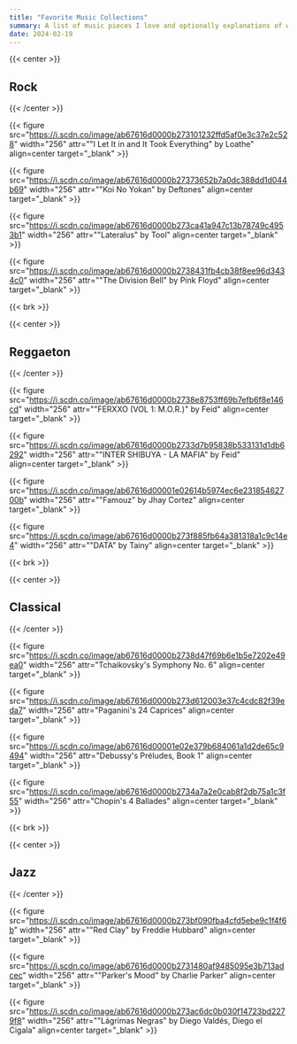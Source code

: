 ```yaml
---
title: "Favorite Music Collections"
summary: A list of music pieces I love and optionally explanations of why.
date: 2024-02-19
---
```


{{< center >}}

## Rock

{{< /center >}}

{{< figure src="https://i.scdn.co/image/ab67616d0000b273101232ffd5af0e3c37e2c528" width="256" attr="\"I Let It in and It Took Everything\" by Loathe" align=center target="_blank" >}}

{{< figure src="https://i.scdn.co/image/ab67616d0000b27373652b7a0dc388dd1d044b69" width="256" attr="\"Koi No Yokan\" by Deftones" align=center target="_blank" >}}

{{< figure src="https://i.scdn.co/image/ab67616d0000b273ca41a947c13b78749c4953b1" width="256" attr="\"Lateralus\" by Tool" align=center target="_blank" >}}

{{< figure src="https://i.scdn.co/image/ab67616d0000b2738431fb4cb38f8ee96d3434c0" width="256" attr="\"The Division Bell\" by Pink Floyd" align=center target="_blank" >}}

{{< brk >}}

{{< center >}}

## Reggaeton

{{< /center >}}

{{< figure src="https://i.scdn.co/image/ab67616d0000b2738e8753ff69b7efb6f8e146cd" width="256" attr="\"FERXXO (VOL 1: M.O.R.)\" by Feid" align=center target="_blank" >}}

{{< figure src="https://i.scdn.co/image/ab67616d0000b2733d7b95838b533131d1db6292" width="256" attr="\"INTER SHIBUYA - LA MAFIA\" by Feid" align=center target="_blank" >}}

{{< figure src="https://i.scdn.co/image/ab67616d00001e02614b5974ec6e23185462700b" width="256" attr="\"Famouz\" by Jhay Cortez" align=center target="_blank" >}}

{{< figure src="https://i.scdn.co/image/ab67616d0000b273f885fb64a381318a1c9c14e4" width="256" attr="\"DATA\" by Tainy" align=center target="_blank" >}}

{{< brk >}}

{{< center >}}

## Classical

{{< /center >}}

{{< figure src="https://i.scdn.co/image/ab67616d0000b2738d47f69b6e1b5e7202e49ea0" width="256" attr="Tchaikovsky's Symphony No. 6" align=center target="_blank" >}}

{{< figure src="https://i.scdn.co/image/ab67616d0000b273d612003e37c4cdc82f39eda7" width="256" attr="Paganini's 24 Caprices" align=center target="_blank" >}}

{{< figure src="https://i.scdn.co/image/ab67616d00001e02e379b684061a1d2de65c9494" width="256" attr="Debussy's Préludes, Book 1" align=center target="_blank" >}}

{{< figure src="https://i.scdn.co/image/ab67616d0000b2734a7a2e0cab8f2db75a1c3f55" width="256" attr="Chopin's 4 Ballades" align=center target="_blank" >}}

{{< brk >}}

{{< center >}}

## Jazz

{{< /center >}}

{{< figure src="https://i.scdn.co/image/ab67616d0000b273bf090fba4cfd5ebe9c1f4f6b" width="256" attr="\"Red Clay\" by Freddie Hubbard" align=center target="_blank" >}}

{{< figure src="https://i.scdn.co/image/ab67616d0000b2731480af9485095e3b713adcec" width="256" attr="\"Parker's Mood\" by Charlie Parker" align=center target="_blank" >}}

{{< figure src="https://i.scdn.co/image/ab67616d0000b273ac6dc0b030f14723bd2279f8" width="256" attr="\"Lágrimas Negras\" by Diego Valdés, Diego el Cigala" align=center target="_blank" >}}
